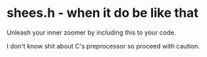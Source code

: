 # shees.h - when it do be like that

Unleash your inner zoomer by including this to your code.

I don't know shit about C's preprocessor so proceed with caution.

